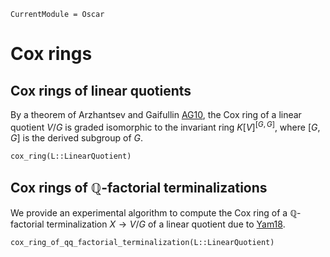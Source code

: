 ```@meta
CurrentModule = Oscar
```

# Cox rings

## Cox rings of linear quotients

By a theorem of Arzhantsev and Gaifullin [AG10](@cite), the Cox ring of a linear
quotient $V/G$ is graded isomorphic to the invariant ring $K[V]^{[G,G]}$, where
$[G,G]$ is the derived subgroup of $G$.
```@docs
cox_ring(L::LinearQuotient)
```

## Cox rings of $\mathbb Q$-factorial terminalizations

We provide an experimental algorithm to compute the Cox ring of a $\mathbb Q$-factorial
terminalization $X\to V/G$ of a linear quotient due to [Yam18](@cite).
```@docs
cox_ring_of_qq_factorial_terminalization(L::LinearQuotient)
```
